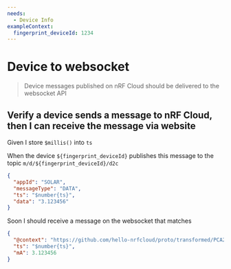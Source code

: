 ```yaml
---
needs:
  - Device Info
exampleContext:
  fingerprint_deviceId: 1234
---
```


# Device to websocket

> Device messages published on nRF Cloud should be delivered to the websocket
> API

## Verify a device sends a message to nRF Cloud, then I can receive the message via website

Given I store `$millis()` into `ts`

When the device `${fingerprint_deviceId}` publishes this message to the topic
`m/d/${fingerprint_deviceId}/d2c`

```json
{
  "appId": "SOLAR",
  "messageType": "DATA",
  "ts": "$number{ts}",
  "data": "3.123456"
}
```

Soon I should receive a message on the websocket that matches

```json
{
  "@context": "https://github.com/hello-nrfcloud/proto/transformed/PCA20035%2Bsolar/gain",
  "ts": "$number{ts}",
  "mA": 3.123456
}
```

